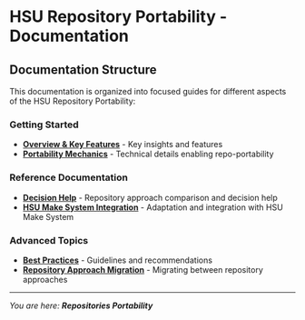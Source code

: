 # HSU Repository Portability - Documentation

## **Documentation Structure**

This documentation is organized into focused guides for different aspects of the HSU Repository Portability:

### **Getting Started**
- **[Overview & Key Features](overview.md)** - Key insights and features
- **[Portability Mechanics](portability-mechanics.md)** - Technical details enabling repo-portability

### **Reference Documentation**
- **[Decision Help](three-approaches.md)** - Repository approach comparison and decision help
- **[HSU Make System Integration](makefile-integration.md)** - Adaptation and integration with HSU Make System

### **Advanced Topics**
- **[Best Practices](best-practices.md)** - Guidelines and recommendations
- **[Repository Approach Migration](migration-patterns.md)** - Migrating between repository approaches

---

*You are here: **Repositories Portability***
